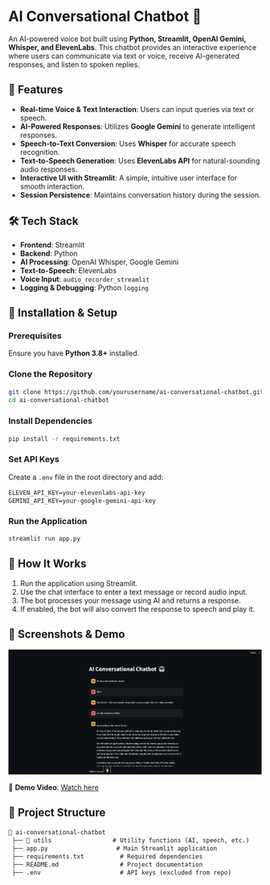 # AI Conversational Chatbot 🤖

An AI-powered voice bot built using **Python, Streamlit, OpenAI Gemini, Whisper, and ElevenLabs**. This chatbot provides an interactive experience where users can communicate via text or voice, receive AI-generated responses, and listen to spoken replies.

## 🚀 Features
- **Real-time Voice & Text Interaction**: Users can input queries via text or speech.
- **AI-Powered Responses**: Utilizes **Google Gemini** to generate intelligent responses.
- **Speech-to-Text Conversion**: Uses **Whisper** for accurate speech recognition.
- **Text-to-Speech Generation**: Uses **ElevenLabs API** for natural-sounding audio responses.
- **Interactive UI with Streamlit**: A simple, intuitive user interface for smooth interaction.
- **Session Persistence**: Maintains conversation history during the session.

## 🛠️ Tech Stack
- **Frontend**: Streamlit
- **Backend**: Python
- **AI Processing**: OpenAI Whisper, Google Gemini
- **Text-to-Speech**: ElevenLabs
- **Voice Input**: `audio_recorder_streamlit`
- **Logging & Debugging**: Python `logging`

## 📌 Installation & Setup
### Prerequisites
Ensure you have **Python 3.8+** installed.

### Clone the Repository
```bash
git clone https://github.com/yourusername/ai-conversational-chatbot.git
cd ai-conversational-chatbot
```

### Install Dependencies
```bash
pip install -r requirements.txt
```

### Set API Keys
Create a `.env` file in the root directory and add:
```env
ELEVEN_API_KEY=your-elevenlabs-api-key
GEMINI_API_KEY=your-google-gemini-api-key
```

### Run the Application
```bash
streamlit run app.py
```

## 📌 How It Works
1. Run the application using Streamlit.
2. Use the chat interface to enter a text message or record audio input.
3. The bot processes your message using AI and returns a response.
4. If enabled, the bot will also convert the response to speech and play it.

## 📸 Screenshots & Demo
![Screenshot](https://github.com/farhanxmagure/VoiceBotxMagure/blob/main/Screenshot%202025-02-12%20150447.png)

🎥 **Demo Video**: [Watch here](https://github.com/farhanxmagure/VoiceBotxMagure/blob/main/Recording%202025-02-12%20101856.mp4)

## 🔧 Project Structure
```
📂 ai-conversational-chatbot
 ├── 📂 utils                 # Utility functions (AI, speech, etc.)
 ├── app.py                   # Main Streamlit application
 ├── requirements.txt          # Required dependencies
 ├── README.md                 # Project documentation
 ├── .env                      # API keys (excluded from repo)
```
